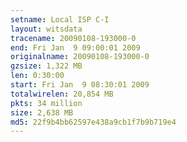 ```yaml
---
setname: Local ISP C-I
layout: witsdata
tracename: 20090108-193000-0
end: Fri Jan  9 09:00:01 2009
originalname: 20090108-193000-0
gzsize: 1,322 MB
len: 0:30:00
start: Fri Jan  9 08:30:01 2009
totalwirelen: 20,854 MB
pkts: 34 million
size: 2,638 MB
md5: 22f9b4bb62597e438a9cb1f7b9b719e4
---
```

